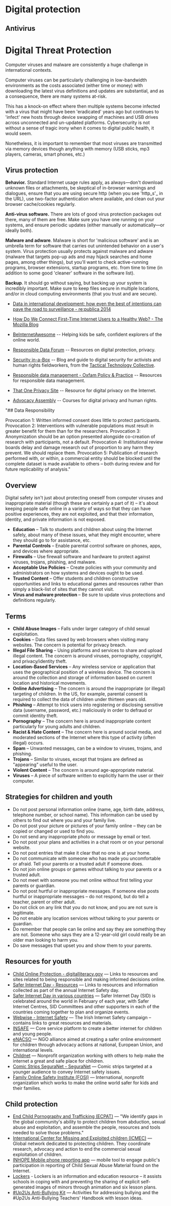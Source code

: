 # Digital protection


## Antivirus

# Digital Threat Protection

Computer viruses and malware are consistently a huge challenge in international contexts.

Computer viruses can be particularly challenging in low-bandwidth environments as the costs associated (either time or money) with downloading the latest virus definitions and updates are substantial, and as a consequence, there are many systems at-risk.

This has a knock-on effect where then multiple systems become infected with a virus that might have been 'eradicated' years ago but continues to 'infect' new hosts through device swapping of machines and USB drives across unconnected and un-updated platforms. Cybersecurity is not without a sense of tragic irony when it comes to digital public health, it would seem.

Nonetheless, it is important to remember that most viruses are transmitted via memory devices though anything with memory (USB sticks, mp3 players, cameras, smart phones, etc.)

## Virus protection

**Behavior.** Standard Internet usage rules apply, as always—don't download unknown files or attachments, be skeptical of in-browser warnings and dialogues, ensure that you are using secure http (when you see 'http_s'_ in the URL), use two-factor authentication where available, and clean out your browser cache/cookies regularly.

**Anti-virus software.** There are lots of good virus protection packages out there, many of them are free. Make sure you have one running on your systems, and ensure periodic updates (either manually or automatically—or ideally both).

**Malware and adware**. Malware is short for 'malicious software' and is an umbrella term for software that carries out unintended behavior on a user's system. Virus protection usually protects against malware and adware (malware that targets pop-up ads and may hijack searches and home pages, among other things), but you'll want to check active-running programs, browser extensions, startup programs, etc. from time to time (in addition to some good 'cleaner' software in the software list).

**Backup**. It should go without saying, but backing up your system is incredibly important. Make sure to keep files secure in multiple locations, and/or in cloud computing environments (that you trust and are secure).







- [Data in international development: how even the best of intentions can pave the road to surveillance - re:publica 2014](http://14.re-publica.de/session/data-international-development-how-even-best-intentions-can-pave-road-surveillance)
- [How Do We Connect First-Time Internet Users to a Healthy Web? - The Mozilla Blog](https://blog.mozilla.org/blog/2017/03/20/connect-first-time-internet-users-healthy-web/)





- [BeInternetAwesome](https://beinternetawesome.withgoogle.com/) -- Helping kids be safe, confident explorers of the online world.

- [Responsible Data Forum](https://responsibledata.io/) -- Resources on digital protection, privacy.

 - [Security in-a-Box](https://securityinabox.org/) -- Blog and guide to digital security for activists and human rights fieldworkers, from the [Tactical Technology Collective](https://tacticaltech.org/).

- [Responsible data management - Oxfam Policy & Practice](http://policy-practice.oxfam.org.uk/our-approach/toolkits-and-guidelines/responsible-data-management) -- Resources for responsible data management.

- [That One Privacy Site](https://thatoneprivacysite.net/) -- Resource for digital privacy on the Internet.

- [Advocacy Assembly](https://advocacyassembly.org/) -- Courses for digital privacy and human rights.

"## Data Responsibility

Provocation 1: Written informed consent does little to protect participants.
Provocation 2: Interventions with vulnerable populations must result in greater benefit for them than for the researchers.
Provocation 3: Anonymization should be an option presented alongside co-creation of research with participants, not a default.
Provocation 4: Institutional review boards delay and damage research out of proportion to any harm they prevent. We should replace them.
Provocation 5: Publication of research performed with, or within, a commercial entity should be blocked until the complete dataset is made available to others – both during review and for future replicability of analysis."



## Overview

Digital safety isn't just about protecting oneself from computer viruses and inappropriate material (though these are certainly a part of it) – it's about keeping people safe online in a variety of ways so that they can have positive experiences, they are not exploited, and that their information, identity, and private information is not exposed.

- **Education** – Talk to students and children about using the Internet safely, about many of these issues, what they might encounter, where they should go to for assistance, etc.
- **Parental Controls** – Enable parental control software on phones, apps, and devices where appropriate.
- **Firewalls** – Use firewall software and hardware to protect against viruses, trojans, phishing, and malware.
- **Acceptable Use Policies** – Create policies with your community and administrators on how systems and devices ought to be used.
- **Trusted Content** – Offer students and children constructive opportunities and links to educational games and resources rather than simply a black-list of sites that they cannot visit.
- **Virus and malware protection** – Be sure to update virus protections and definitions regularly.



## Terms

- **Child Abuse Images** – Falls under larger category of child sexual exploitation.
- **Cookies** – Data files saved by web browsers when visiting many websites. The concern is potential for privacy breach.
- **Illegal File Sharing** – Using platforms and services to share and upload illegal content. The concern is around viruses, pornography, copyright, and privacy/identity theft.
- **Location-Based Services** – Any wireless service or application that uses the geographical position of a wireless device. The concern is around the collection and storage of information based on current location and historical movements.
- **Online Advertising** – The concern is around the inappropriate (or illegal) targeting of children. In the US, for example, parental consent is required to collect the data of children under thirteen years old.
- **Phishing** – Attempt to trick users into registering or disclosing sensitive data (username, password, etc.) maliciously in order to defraud or commit identity theft.
- **Pornography** – The concern here is around inappropriate content particularly for young adults and children.
- **Racist & Hate Content** – The concern here is around social media, and moderated sections of the Internet where this type of activity (often illegal) occurs.
- **Spam** – Unwanted messages, can be a window to viruses, trojans, and phishing.
- **Trojans** – Similar to viruses, except that trojans are defined as "appearing" useful to the user.
- **Violent Content** – The concern is around age-appropriate material.
- **Viruses** – A piece of software written to explicitly harm the user or their computer.



## Strategies for children and youth

- Do not post personal information online (name, age, birth date, address, telephone number, or school name). This information can be used by others to find out where you and your family live.
- Do not post your picture or pictures of your family online – they can be copied or changed or used to find you.
- Do not send any inappropriate photo or message by email or text.
- Do not post your plans and activities in a chat room or on your personal website.
- Do not post entries that make it clear that no one is at your home.
- Do not communicate with someone who has made you uncomfortable or afraid. Tell your parents or a trusted adult if someone does.
- Do not join online groups or games without talking to your parents or a trusted adult.
- Do not meet with someone you met online without first telling your parents or guardian.
- Do not post hurtful or inappropriate messages. If someone else posts hurtful or inappropriate messages – do not respond, but do tell a teacher, parent or other adult.
- Do not click on any link that you do not know, and you are not sure is legitimate.
- Do not enable any location services without talking to your parents or guardian.
- Do remember that people can lie online and say they are something they are not. Someone who says they are a 12-year-old girl could really be an older man looking to harm you.
- Do save messages that upset you and show them to your parents.



## Resources for youth

- [Child Online Protection - digitalliteracy.gov](https://digitalliteracy.gov/taxonomy/term/93) — Links to resources and sites related to being responsible and making informed decisions online.
- [Safer Internet Day - Resources](https://www.saferinternetday.org/web/sid/resources/gallery) — Links to resources and information collected as part of the annual Internet Safety day.
- [Safer Internet Day in various countries](https://www.saferinternetday.org/web/sid/country) — Safer Internet Day (SID) is celebrated around the world in February of each year, with Safer Internet Centres, SID Committees and other supporters in each of the countries coming together to plan and organize events.
- [Webwise - Internet Safety](http://www.webwise.ie/) — The Irish Internet Safety campaign – contains links to great resources and materials.
- [INSAFE](http://www.saferinternet.org/) — Core service platform to create a better internet for children and young people.
- [eNACSO](http://www.enacso.eu/) — NGO alliance aimed at creating a safer online environment for children through advocacy actions at national, European Union, and international levels.
- [Childnet](http://www.childnet-int.org/) — Nonprofit organization working with others to help make the internet a great and safe place for children.
- [Comic Strips SeguraNet - SeguraNet](http://www.seguranet.pt/en/comic-strips-seguranet) — Comic strips targeted at a younger audience to convey Internet safety issues.
- [Family Online Safety Institute (FOSI)](http://www.fosi.org/) — International, nonprofit organization which works to make the online world safer for kids and their families.



## Child protection

- [End Child Pornography and Trafficking (ECPAT)](http://www.ecpat.org/) — "We identify gaps in the global community's ability to protect children from abduction, sexual abuse and exploitation, and assemble the people, resources and tools needed to solve those problems."
- [International Center for Missing and Exploited children (ICMEC)](http://www.icmec.org/) — Global network dedicated to protecting children. They coordinate research, advocacy and action to end the commercial sexual exploitation of children.
- [INHOPE Mobile phone reporting app](http://www.inhope.org/tns/resources/INHOPE_mobile.aspx) — mobile tool to engage public's participation in reporting of Child Sexual Abuse Material found on the Internet.
- [Lockers](http://www.webwise.ie/lockers/) - Lockers is an information and education resource – it assists schools in coping with and preventing the sharing of explicit self-generated images of minors through animation and six lesson plans.
- [#Up2Us Anti-Bullying Kit](http://www.webwise.ie/2014/teachers/get-the-sid2014-anti-bullying-kit-3/) — Activities for addressing bullying and the #Up2Us Anti-Bullying Teachers' Handbook with lesson ideas.



